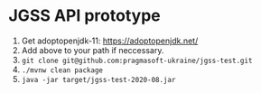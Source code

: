 # JGSS API prototype

1. Get adoptopenjdk-11: https://adoptopenjdk.net/
3. Add above to your path if neccessary.
4. `git clone git@github.com:pragmasoft-ukraine/jgss-test.git`
5. `./mvnw clean package`
6. `java -jar target/jgss-test-2020-08.jar`
